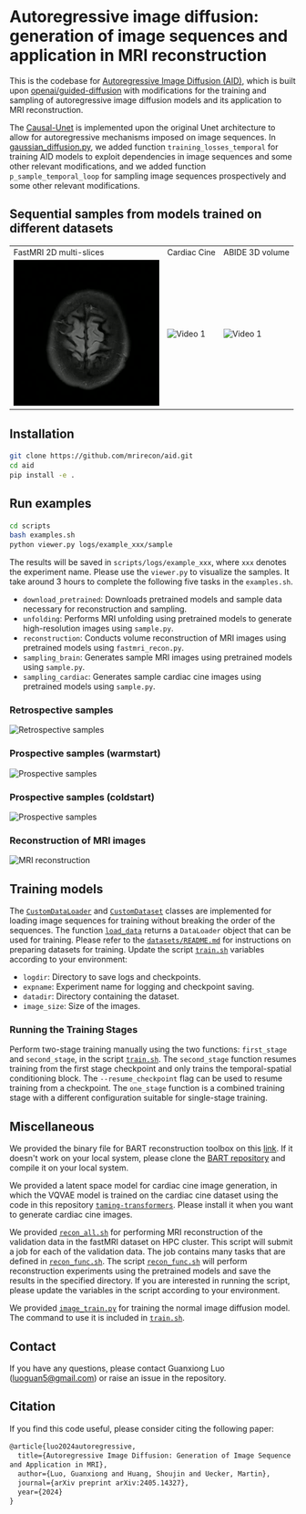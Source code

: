 # Autoregressive image diffusion: generation of image sequences and application in MRI reconstruction

This is the codebase for [Autoregressive Image Diffusion (AID)](https://arxiv.org/abs/2405.14327), which is built upon [openai/guided-diffusion](https://github.com/openai/guided-diffusion)
with modifications for the training and sampling of autoregressive image diffusion models and its application to MRI reconstruction.

The [Causal-Unet](guided_diffusion/unet2.py) is implemented upon the original Unet architecture to allow for autoregressive mechanisms imposed on image sequences. In [gaussian_diffusion.py](guided_diffusion/gaussian_diffusion.py), we added function `training_losses_temporal` for training AID models to exploit dependencies in image sequences and some other relevant modifications, and we added function `p_sample_temporal_loop` for sampling image sequences prospectively and some other relevant modifications.

## Sequential samples from models trained on different datasets

<table>
  <tr>
    <td>
        FastMRI 2D multi-slices
    </td>
    <td>
        Cardiac Cine
    </td>
    <td>
       ABIDE 3D volume
    </td>
  </tr>
  <tr>
    <td>
        <img src="misc/brain.gif" alt="Video 1" width="256" height="256">
    </td>
    <td>
      <img src="misc/cine.gif" alt="Video 1" width="256" height="256">
    </td>
    <td>
      <img src="misc/abide_vol.gif" alt="Video 1" width="256" height="256">
    </td>
  </tr>
</table>

## Installation
```sh
git clone https://github.com/mrirecon/aid.git
cd aid
pip install -e .
```

## Run examples
```sh
cd scripts
bash examples.sh
python viewer.py logs/example_xxx/sample
```
The results will be saved in `scripts/logs/example_xxx`, where `xxx` denotes the experiment name. Please use the `viewer.py` to visualize the samples. It take around 3 hours to complete the following five tasks in the `examples.sh`.

* `download_pretrained`: Downloads pretrained models and sample data necessary for reconstruction and sampling.
* `unfolding`: Performs MRI unfolding using pretrained models to generate high-resolution images using `sample.py`. 
* `reconstruction`: Conducts volume reconstruction of MRI images using pretrained models using `fastmri_recon.py`.
* `sampling_brain`: Generates sample MRI images using pretrained models using `sample.py`.
* `sampling_cardiac`: Generates sample cardiac cine images using pretrained models using `sample.py`.

### Retrospective samples
![Retrospective samples](https://arxiv.org/html/2405.14327v2/x2.png)
### Prospective samples (warmstart)
![Prospective samples](https://arxiv.org/html/2405.14327v2/x3.png)
### Prospective samples (coldstart)
![Prospective samples](https://arxiv.org/html/2405.14327v2/x4.png)
### Reconstruction of MRI images
![MRI reconstruction](https://arxiv.org/html/2405.14327v2/x9.png)

## Training models

The [`CustomDataLoader`](scripts/utils.py) and [`CustomDataset`](scripts/utils.py) classes are implemented for loading image sequences for training without breaking the order of the sequences. The function [`load_data`](scripts/utils.py) returns a `DataLoader` object that can be used for training. Please refer to the [`datasets/README.md`](datasets/README.md) for instructions on preparing datasets for training. Update the script [`train.sh`](scripts/train.sh) variables according to your environment:
- `logdir`: Directory to save logs and checkpoints.
- `expname`: Experiment name for logging and checkpoint saving.
- `datadir`: Directory containing the dataset.
- `image_size`: Size of the images.

### Running the Training Stages

Perform two-stage training manually using the two functions: `first_stage` and `second_stage`, in the script [`train.sh`](scripts/train.sh). The `second_stage` function resumes training from the first stage checkpoint and only trains the temporal-spatial conditioning block. The `--resume_checkpoint` flag can be used to resume training from a checkpoint.
The `one_stage` function is a combined training stage with a different configuration suitable for single-stage training.

## Miscellaneous
We provided the binary file for BART reconstruction toolbox on this [link](https://huggingface.co/Guanxiong/MRI-Image-Priors/tree/main/Data). If it doesn't work on your local system, please clone the [BART repository](https://github.com/mrirecon/bart) and compile it on your local system.

We provided a latent space model for cardiac cine image generation, in which the VQVAE model is trained on the cardiac cine dataset using the code in this repository [`taming-transformers`](https://github.com/CompVis/taming-transformers.git). Please install it when you want to generate cardiac cine images.

We provided [`recon_all.sh`](scripts/recon_all.sh) for performing MRI reconstruction of the validation data in the fastMRI dataset on HPC cluster. This script will submit a job for each of the validation data. The job contains many tasks that are defined in [`recon_func.sh`](scripts/recon_func.sh). The script [`recon_func.sh`](scripts/recon_func.sh) will perform reconstruction experiments using the pretrained models and save the results in the specified directory. If you are interested in running the script, please update the variables in the script according to your environment.

We provided [`image_train.py`](scripts/image_train.py) for training the normal image diffusion model. The command to use it is included in [`train.sh`](scripts/train.sh).

## Contact
If you have any questions, please contact Guanxiong Luo (luoguan5@gmail.com) or raise an issue in the repository.

## Citation
If you find this code useful, please consider citing the following paper:
```
@article{luo2024autoregressive,
  title={Autoregressive Image Diffusion: Generation of Image Sequence and Application in MRI},
  author={Luo, Guanxiong and Huang, Shoujin and Uecker, Martin},
  journal={arXiv preprint arXiv:2405.14327},
  year={2024}
}
```
